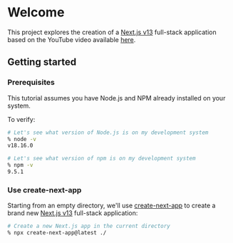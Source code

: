 # Welcome

This project explores the creation of a [Next.js v13](https://nextjs.org) full-stack application based on the YouTube video available [here](https://www.youtube.com/watch?v=wm5gMKuwSYk).

## Getting started

### Prerequisites

This tutorial assumes you have Node.js and NPM already installed on your system.

To verify:

```sh
# Let's see what version of Node.js is on my development system
% node -v
v18.16.0

# Let's see what version of npm is on my development system
% npm -v
9.5.1
```

### Use create-next-app

Starting from an empty directory, we'll use [create-next-app](https://nextjs.org/docs/pages/api-reference/create-next-app) to create a brand new [Next.js v13](https://nextjs.org) full-stack application:

```sh
# Create a new Next.js app in the current directory
% npx create-next-app@latest ./
```
